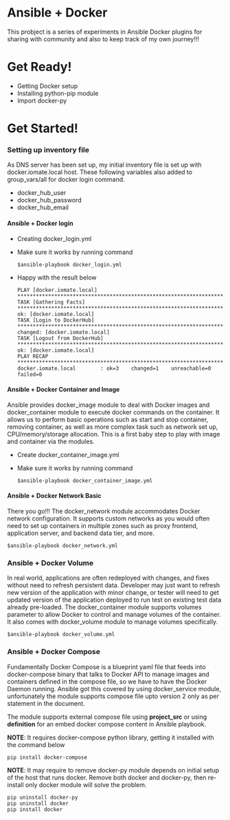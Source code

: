 # Ansible + Docker

This probject is a series of experiments in Ansible Docker plugins for sharing with community and also to keep track of my own journey!!!


# Get Ready!

  - Getting Docker setup
  - Installing python-pip module
  - Import docker-py

# Get Started!

### Setting up inventory file
As DNS server has been set up, my initial inventory file is set up with docker.iomate.local host.
These following variables also added to group_vars/all for docker login command.

  - docker_hub_user
  - docker_hub_password
  - docker_hub_email

#### Ansible + Docker login

  - Creating docker_login.yml
  - Make sure it works by running command 
    
        $ansible-playbook docker_login.yml
    
  - Happy with the result below

        PLAY [docker.iomate.local] *********************************************************************************************
        TASK [Gathering Facts] *************************************************************************************************
        ok: [docker.iomate.local]
        TASK [Login to DockerHub] **********************************************************************************************
        changed: [docker.iomate.local]
        TASK [Logout from DockerHub] *******************************************************************************************
        ok: [docker.iomate.local]
        PLAY RECAP *************************************************************************************************************
        docker.iomate.local        : ok=3    changed=1    unreachable=0    failed=0

#### Ansible + Docker Container and Image

Ansible provides docker_image module to deal with Docker images and docker_container module to execute docker commands on the container. It allows us to perform basic operations such as start and stop container, removing container, as well as more complex task such as network set up, CPU/memory/storage allocation. This is a first baby step to play with image and container via the modules.

  - Create docker_container_image.yml
  - Make sure it works by running command 
    
        $ansible-playbook docker_container_image.yml

#### Ansible + Docker Network Basic

There you go!!! The docker_network module accommodates Docker network configuration. It supports custom networks as you would often need to set up containers in multiple zones such as proxy frontend, application server, and backend data tier, and more. 

    $ansible-playbook docker_network.yml

### Ansible + Docker Volume

In real world, applications are often redeployed with changes, and fixes without need to refresh persistent data.
Developer may just want to refresh new version of the application with minor change, or tester will need to get updated version of the application deployed to run test on existing test data already pre-loaded. 
The docker_container module supports volumes parameter to allow Docker to control and manage volumes of the container.
It also comes with docker_volume module to manage volumes specifically.

    $ansible-playbook docker_volume.yml

### Ansible + Docker Compose

Fundamentally Docker Compose is a blueprint yaml file that feeds into docker-compose binary that talks to Docker API to manage images and containers defined in the compose file, so we have to have the Docker Daemon running.
Ansible got this covered by using docker_service module, unfortunately the module supports compose file upto version 2 only as per statement in the document.

The module supports external compose file using **project_src** or using **definition** for an embed docker compose content in Ansible playbook.

**NOTE**: It requires docker-compose python library, getting it installed with the command below

    pip install docker-compose

**NOTE**: It may require to remove docker-py module depends on initial setup of the host that runs docker. Remove both docker and docker-py, then re-install only docker module will solve the problem.

    pip uninstall docker-py
    pip uninstall docker
    pip install docker
